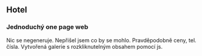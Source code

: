 ## Hotel
### Jednoduchý one page web
Nic se negeneruje. Nepřišel jsem co by se mohlo. Pravděpodobně ceny, tel. čísla.
Vytvořená galerie s rozkliknutelným obsahem pomocí js. 
